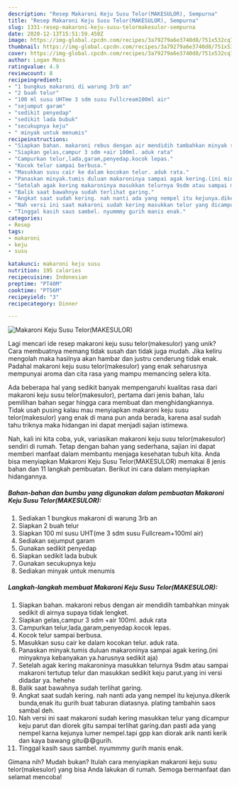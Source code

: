 ```yaml
---
description: "Resep Makaroni Keju Susu Telor(MAKESULOR), Sempurna"
title: "Resep Makaroni Keju Susu Telor(MAKESULOR), Sempurna"
slug: 1331-resep-makaroni-keju-susu-telormakesulor-sempurna
date: 2020-12-13T15:51:59.450Z
image: https://img-global.cpcdn.com/recipes/3a79279a6e3740d8/751x532cq70/makaroni-keju-susu-telormakesulor-foto-resep-utama.jpg
thumbnail: https://img-global.cpcdn.com/recipes/3a79279a6e3740d8/751x532cq70/makaroni-keju-susu-telormakesulor-foto-resep-utama.jpg
cover: https://img-global.cpcdn.com/recipes/3a79279a6e3740d8/751x532cq70/makaroni-keju-susu-telormakesulor-foto-resep-utama.jpg
author: Logan Moss
ratingvalue: 4.9
reviewcount: 8
recipeingredient:
- "1 bungkus makaroni di warung 3rb an"
- "2 buah telur"
- "100 ml susu UHTme 3 sdm susu Fullcream100ml air"
- "sejumput garam"
- "sedikit penyedap"
- "sedikit lada bubuk"
- "secukupnya keju"
- " minyak untuk menumis"
recipeinstructions:
- "Siapkan bahan. makaroni rebus dengan air mendidih tambahkan minyak sedikit di airnya supaya tidak lengket."
- "Siapkan gelas,campur 3 sdm +air 100ml. aduk rata"
- "Campurkan telur,lada,garam,penyedap.kocok lepas."
- "Kocok telur sampai berbusa."
- "Masukkan susu cair ke dalam kocokan telur. aduk rata."
- "Panaskan minyak.tumis duluan makaroninya sampai agak kering.(ini minyaknya kebanyakan ya.harusnya sedikit aja)"
- "Setelah agak kering makaroninya masukkan telurnya 9sdm atau sampai makaroni tertutup telur dan masukkan sedikit keju parut.yang ini versi didadar ya. hehehe"
- "Balik saat bawahnya sudah terlihat garing."
- "Angkat saat sudah kering. nah nanti ada yang nempel itu kejunya.dikerik bunda,enak itu gurih buat taburan diatasnya. plating tambahin saos sambal deh."
- "Nah versi ini saat makaroni sudah kering masukkan telur yang dicampur keju parut dan diorek gitu sampai terlihat garing.dan pasti ada yang nempel karna kejunya lumer nempel.tapi gpp kan diorak arik nanti kerik dan kaya bawang gitu😄😄gurih."
- "Tinggal kasih saus sambel. nyummmy gurih manis enak."
categories:
- Resep
tags:
- makaroni
- keju
- susu

katakunci: makaroni keju susu 
nutrition: 195 calories
recipecuisine: Indonesian
preptime: "PT40M"
cooktime: "PT56M"
recipeyield: "3"
recipecategory: Dinner

---
```



![Makaroni Keju Susu Telor(MAKESULOR)](https://img-global.cpcdn.com/recipes/3a79279a6e3740d8/751x532cq70/makaroni-keju-susu-telormakesulor-foto-resep-utama.jpg)

Lagi mencari ide resep makaroni keju susu telor(makesulor) yang unik? Cara membuatnya memang tidak susah dan tidak juga mudah. Jika keliru mengolah maka hasilnya akan hambar dan justru cenderung tidak enak. Padahal makaroni keju susu telor(makesulor) yang enak seharusnya mempunyai aroma dan cita rasa yang mampu memancing selera kita.



Ada beberapa hal yang sedikit banyak mempengaruhi kualitas rasa dari makaroni keju susu telor(makesulor), pertama dari jenis bahan, lalu pemilihan bahan segar hingga cara membuat dan menghidangkannya. Tidak usah pusing kalau mau menyiapkan makaroni keju susu telor(makesulor) yang enak di mana pun anda berada, karena asal sudah tahu triknya maka hidangan ini dapat menjadi sajian istimewa.


Nah, kali ini kita coba, yuk, variasikan makaroni keju susu telor(makesulor) sendiri di rumah. Tetap dengan bahan yang sederhana, sajian ini dapat memberi manfaat dalam membantu menjaga kesehatan tubuh kita. Anda bisa menyiapkan Makaroni Keju Susu Telor(MAKESULOR) memakai 8 jenis bahan dan 11 langkah pembuatan. Berikut ini cara dalam menyiapkan hidangannya.

<!--inarticleads1-->

##### Bahan-bahan dan bumbu yang digunakan dalam pembuatan Makaroni Keju Susu Telor(MAKESULOR):

1. Sediakan 1 bungkus makaroni di warung 3rb an
1. Siapkan 2 buah telur
1. Siapkan 100 ml susu UHT(me 3 sdm susu Fullcream+100ml air)
1. Sediakan sejumput garam
1. Gunakan sedikit penyedap
1. Siapkan sedikit lada bubuk
1. Gunakan secukupnya keju
1. Sediakan  minyak untuk menumis




<!--inarticleads2-->

##### Langkah-langkah membuat Makaroni Keju Susu Telor(MAKESULOR):

1. Siapkan bahan. makaroni rebus dengan air mendidih tambahkan minyak sedikit di airnya supaya tidak lengket.
1. Siapkan gelas,campur 3 sdm +air 100ml. aduk rata
1. Campurkan telur,lada,garam,penyedap.kocok lepas.
1. Kocok telur sampai berbusa.
1. Masukkan susu cair ke dalam kocokan telur. aduk rata.
1. Panaskan minyak.tumis duluan makaroninya sampai agak kering.(ini minyaknya kebanyakan ya.harusnya sedikit aja)
1. Setelah agak kering makaroninya masukkan telurnya 9sdm atau sampai makaroni tertutup telur dan masukkan sedikit keju parut.yang ini versi didadar ya. hehehe
1. Balik saat bawahnya sudah terlihat garing.
1. Angkat saat sudah kering. nah nanti ada yang nempel itu kejunya.dikerik bunda,enak itu gurih buat taburan diatasnya. plating tambahin saos sambal deh.
1. Nah versi ini saat makaroni sudah kering masukkan telur yang dicampur keju parut dan diorek gitu sampai terlihat garing.dan pasti ada yang nempel karna kejunya lumer nempel.tapi gpp kan diorak arik nanti kerik dan kaya bawang gitu😄😄gurih.
1. Tinggal kasih saus sambel. nyummmy gurih manis enak.




Gimana nih? Mudah bukan? Itulah cara menyiapkan makaroni keju susu telor(makesulor) yang bisa Anda lakukan di rumah. Semoga bermanfaat dan selamat mencoba!
